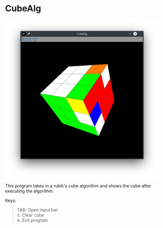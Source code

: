 # CubeAlg

![snapshot](https://github.com/MiksuLinuxGuy/processing-sketches/blob/master/CubeAlg/snapshot.png)

This program takes in a rubik's cube algorithm and shows the cube after executing the algorithm.

Keys:

> TAB: Open input bar\
> c: Clear cube\
> e: Exit program
